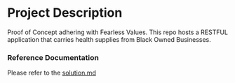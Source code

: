 # Project Description
Proof of Concept adhering with Fearless Values. This repo hosts a RESTFUL application that carries health supplies from Black Owned Businesses.


### Reference Documentation
Please refer to the [solution.md](solution.md)



